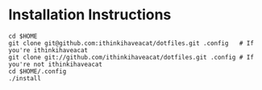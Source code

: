 # Installation Instructions

    cd $HOME
    git clone git@github.com:ithinkihaveacat/dotfiles.git .config   # If you're ithinkihaveacat
    git clone git://github.com/ithinkihaveacat/dotfiles.git .config # If you're not ithinkihaveacat
    cd $HOME/.config
    ./install
